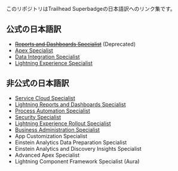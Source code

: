このリポジトリはTrailhead Superbadgeの日本語訳へのリンク集です。

## 公式の日本語訳
* ~~[Reports and Dashboards Specialist](https://developer.salesforce.com/jpblogs/2018/04/reports_and_dashboards_superbadge/)~~ (Deprecated)
* [Apex Specialist](https://developer.salesforce.com/jpblogs/2018/05/apex_specialist_superbadge/)
* [Data Integration Specialist](https://developer.salesforce.com/jpblogs/2018/06/data_integration_superbadge/)
* [Lightning Experience Specialist](https://developer.salesforce.com/jpblogs/2018/10/lex_specialist_superbadge/)

## 非公式の日本語訳
* [Service Cloud Specialist](service-cloud-admin-specialist/service-cloud-admin-specialist.md)
* [Lightning Reports and Dashboards Specialist](lex-reports-dashboards-specialist/lex-reports-dashboards-specialist.md)
* [Process Automation Specialist](process-automation-specialist/process-automation-specialist.md)
* [Security Specialist](security-specialist/security-specialist.md)
* [Lightning Experience Rollout Specialist](lex-rollout-specialist/lex-rollout-specialist.md)
* [Business Administration Specialist](business-administration-specialist/business-administration-specialist.md)
* App Customization Specialist
* Einstein Analytics Data Preparation Specialist
* Einstein Analytics and Discovery Insights Specialist
* Advanced Apex Specialist
* Lightning Component Framework Specialist (Aura)
